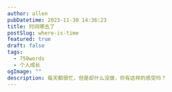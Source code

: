 ```yaml
---
author: allen
pubDatetime: 2023-11-30 14:36:23
title: 时间哪去了
postSlug: where-is-time
featured: true
draft: false
tags:
  - 750words
  - 个人成长
ogImage: ""
description: 每天都很忙，但是却什么没做，你有这样的感受吗？
---
```

